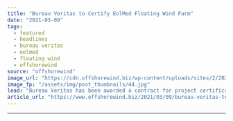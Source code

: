 ```yaml
---
title: "Bureau Veritas to Certify EolMed Floating Wind Farm"
date: "2021-03-09"
tags: 
  - featured
  - headlines
  - bureau veritas
  - eolmed
  - floating wind
  - offshorewind
source: "offshorewind"
image_url: "https://cdn.offshorewind.biz/wp-content/uploads/sites/2/2021/03/09105003/EolMed_MHI-Vestas.jpg"
image_fp: "/assets/img/post_thumbnails/44.jpg"
lead: "Bureau Veritas has been awarded a contract for project certification for the 30 MW"
article_url: "https://www.offshorewind.biz/2021/03/09/bureau-veritas-to-certify-eolmed-floating-wind-farm/"
---
```


---
